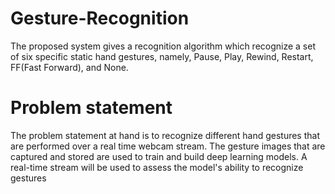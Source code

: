 # Gesture-Recognition
The proposed system gives a recognition algorithm which recognize a set of six specific static hand gestures, namely, Pause, Play, Rewind, Restart, FF(Fast Forward), and None.

# Problem statement
The problem statement at hand is to recognize different hand gestures that are performed over a
real time webcam stream. The gesture images that are captured and stored are used to train and
build deep learning models. A real-time stream will be used to assess the model's ability to
recognize gestures
